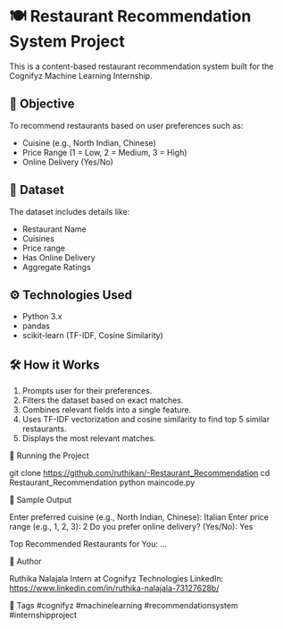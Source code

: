 # 🍽️ Restaurant Recommendation System Project 

This is a content-based restaurant recommendation system built for the Cognifyz Machine Learning Internship.

## 🎯 Objective

To recommend restaurants based on user preferences such as:
- Cuisine (e.g., North Indian, Chinese)
- Price Range (1 = Low, 2 = Medium, 3 = High)
- Online Delivery (Yes/No)

## 📂 Dataset

The dataset includes details like:
- Restaurant Name
- Cuisines
- Price range
- Has Online Delivery
- Aggregate Ratings

## ⚙️ Technologies Used

- Python 3.x
- pandas
- scikit-learn (TF-IDF, Cosine Similarity)

## 🛠️ How it Works

1. Prompts user for their preferences.
2. Filters the dataset based on exact matches.
3. Combines relevant fields into a single feature.
4. Uses TF-IDF vectorization and cosine similarity to find top 5 similar restaurants.
5. Displays the most relevant matches.

🚀 Running the Project

git clone https://github.com/ruthikan/-Restaurant_Recommendation
cd Restaurant_Recommendation
python maincode.py

🧪 Sample Output

Enter preferred cuisine (e.g., North Indian, Chinese): Italian
Enter price range (e.g., 1, 2, 3): 2
Do you prefer online delivery? (Yes/No): Yes

Top Recommended Restaurants for You:
...

📝 Author

Ruthika Nalajala
Intern at Cognifyz Technologies
LinkedIn: https://www.linkedin.com/in/ruthika-nalajala-73127628b/

🔖 Tags
#cognifyz #machinelearning #recommendationsystem #internshipproject
